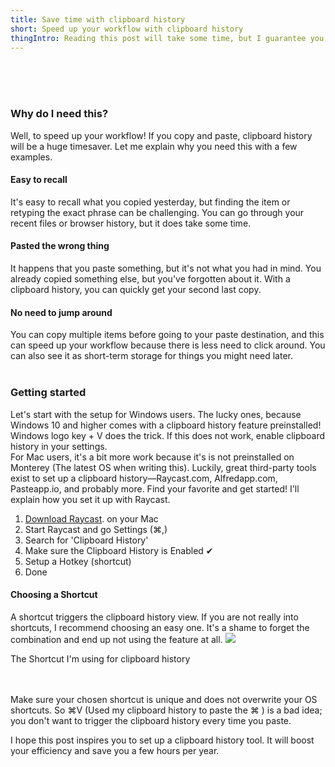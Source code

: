 ```yaml
---
title: Save time with clipboard history
short: Speed up your workflow with clipboard history
thingIntro: Reading this post will take some time, but I guarantee you will win this time back once you start using your clipboard history in your workflow. What is it? Well, as its name suggests, it's an overview of your clipboard history. It displays everything you've copied recently; Text, images, videos, pdfs, etc. All at your fingertips and ready to be pasted!
---
```


</br></br></br>



### Why do I need this?
Well, to speed up your workflow! If you copy and paste, clipboard history will be a huge timesaver. Let me explain why you need this with a few examples.
</br>
#### Easy to recall
It's easy to recall what you copied yesterday, but finding the item or retyping the exact phrase can be challenging. You can go through your recent files or browser history, but it does take some time.
</br>
#### Pasted the wrong thing
It happens that you paste something, but it's not what you had in mind. You already copied something else, but you've forgotten about it. With a clipboard history, you can quickly get your second last copy.
</br>
#### No need to jump around
You can copy multiple items before going to your paste destination, and this can speed up your workflow because there is less need to click around. You can also see it as short-term storage for things you might need later.
</br></br>
### Getting started
Let's start with the setup for Windows users. The lucky ones, because Windows 10 and higher comes with a clipboard history feature preinstalled! Windows logo key + V does the trick. If this does not work, enable clipboard history in your settings.
</br>For Mac users, it's a bit more work because it's is not preinstalled on Monterey (The latest OS when writing this). Luckily, great third-party tools exist to set up a clipboard history—Raycast.com, Alfredapp.com, Pasteapp.io, and probably more. Find your favorite and get started! I'll explain how you set it up with Raycast.

1. [Download Raycast](https://www.raycast.com/). on your Mac
2. Start Raycast and go Settings (⌘,)
3. Search for 'Clipboard History'
4. Make sure the Clipboard History is Enabled ✔
5. Setup a Hotkey (shortcut)
6. Done


#### Choosing a Shortcut
A shortcut triggers the clipboard history view. If you are not really into shortcuts, I recommend choosing an easy one. It's a shame to forget the combination and end up not using the feature at all. <img src="/images/keyboard.png"><figcaption>The Shortcut I'm using for clipboard history</figcaption><br><br>


Make sure your chosen shortcut is unique and does not overwrite your OS shortcuts. So ⌘V (Used my clipboard history to paste the ⌘ ) is a bad idea; you don't want to trigger the clipboard history every time you paste.

I hope this post inspires you to set up a clipboard history tool. It will boost your efficiency and save you a few hours per year.
